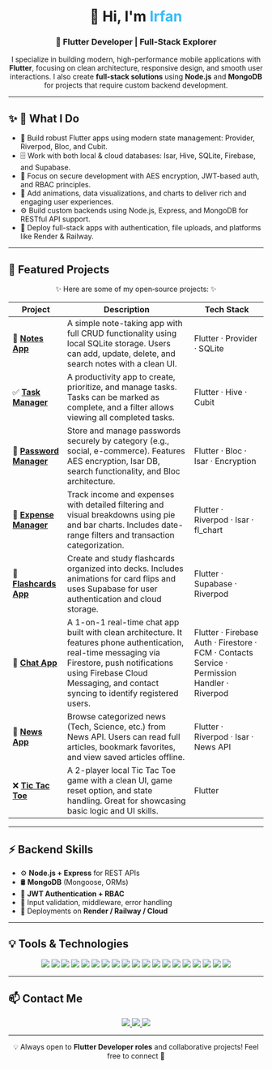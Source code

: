 <!-- Title Section -->
<h1 align="center">👋 Hi, I'm <span style="color:#36BCF7;">Irfan</span></h1>
<h3 align="center">🚀 Flutter Developer | Full-Stack Explorer</h3>

<p align="center">
  I specialize in building modern, high-performance mobile applications with <b>Flutter</b>,  
  focusing on clean architecture, responsive design, and smooth user interactions.  
  I also create <b>full-stack solutions</b> using <b>Node.js</b> and <b>MongoDB</b> for projects that require custom backend development.
</p>

---

## ✨ 🚀 What I Do  
- 🧱 Build robust Flutter apps using modern state management: Provider, Riverpod, Bloc, and Cubit.  
- 🗄️ Work with both local & cloud databases: Isar, Hive, SQLite, Firebase, and Supabase. 
- 🔐 Focus on secure development with AES encryption, JWT-based auth, and RBAC principles.  
- 🎨 Add animations, data visualizations, and charts to deliver rich and engaging user experiences.  
- ⚙️ Build custom backends using Node.js, Express, and MongoDB for RESTful API support.  
- 🚀 Deploy full-stack apps with authentication, file uploads, and platforms like Render & Railway.  

---

## 📱 Featured Projects  

<p align="center">✨ Here are some of my open‑source projects: ✨</p>

| Project | Description | Tech Stack |
|--------|-------------|------------|
| 📓 [**Notes App**](https://github.com/irfan709/Notes_App) | A simple note-taking app with full CRUD functionality using local SQLite storage. Users can add, update, delete, and search notes with a clean UI. | Flutter · Provider · SQLite |
| ✅ [**Task Manager**](https://github.com/irfan709/Task_Manager) | A productivity app to create, prioritize, and manage tasks. Tasks can be marked as complete, and a filter allows viewing all completed tasks. | Flutter · Hive · Cubit |
| 🔐 [**Password Manager**](https://github.com/irfan709/Password_Manager) | Store and manage passwords securely by category (e.g., social, e-commerce). Features AES encryption, Isar DB, search functionality, and Bloc architecture. | Flutter · Bloc · Isar · Encryption |
| 💸 [**Expense Manager**](https://github.com/irfan709/Expense_Manager) | Track income and expenses with detailed filtering and visual breakdowns using pie and bar charts. Includes date-range filters and transaction categorization. | Flutter · Riverpod · Isar · fl_chart |
| 🧠 [**Flashcards App**](https://github.com/irfan709/Flash_Cards) | Create and study flashcards organized into decks. Includes animations for card flips and uses Supabase for user authentication and cloud storage. | Flutter · Supabase · Riverpod |
| 💬 [**Chat App**](https://github.com/irfan709/ChatX) | A 1-on-1 real-time chat app built with clean architecture. It features phone authentication, real-time messaging via Firestore, push notifications using Firebase Cloud Messaging, and contact syncing to identify registered users. | Flutter · Firebase Auth · Firestore · FCM · Contacts Service · Permission Handler · Riverpod |
| 📰 [**News App**](https://github.com/irfan709/News_App) | Browse categorized news (Tech, Science, etc.) from News API. Users can read full articles, bookmark favorites, and view saved articles offline. | Flutter · Riverpod · Isar · News API |
| ❌ [**Tic Tac Toe**](https://github.com/irfan709/Tic_Tac_Toe) | A 2-player local Tic Tac Toe game with a clean UI, game reset option, and state handling. Great for showcasing basic logic and UI skills. | Flutter |


---

## ⚡ Backend Skills  

- ⚙️ **Node.js + Express** for REST APIs  
- 🛢️ **MongoDB** (Mongoose, ORMs)  
- 🔑 **JWT Authentication + RBAC**  
- 🧪 Input validation, middleware, error handling  
- 🚀 Deployments on **Render / Railway / Cloud**  

---

## 💡 Tools & Technologies  

<p align="center">
  <img src="https://img.shields.io/badge/Flutter-02569B?style=for-the-badge&logo=flutter&logoColor=white"/>
  <img src="https://img.shields.io/badge/Dart-0175C2?style=for-the-badge&logo=dart&logoColor=white"/>
  <img src="https://img.shields.io/badge/Sqflite-4caf50?style=for-the-badge"/>
  <img src="https://img.shields.io/badge/Isar-db5e00?style=for-the-badge"/>
  <img src="https://img.shields.io/badge/Hive-f6c026?style=for-the-badge"/>
  <img src="https://img.shields.io/badge/Provider-2196f3?style=for-the-badge"/>
  <img src="https://img.shields.io/badge/Cubit-6200ea?style=for-the-badge"/>
  <img src="https://img.shields.io/badge/Riverpod-48a999?style=for-the-badge"/>
  <img src="https://img.shields.io/badge/Bloc-40c4ff?style=for-the-badge"/>
  <img src="https://img.shields.io/badge/Firebase-ffca28?style=for-the-badge&logo=firebase&logoColor=black"/>
  <img src="https://img.shields.io/badge/Supabase-3ECF8E?style=for-the-badge&logo=supabase&logoColor=white"/>
  <img src="https://img.shields.io/badge/REST%20APIs-4caf50?style=for-the-badge"/>
  <img src="https://img.shields.io/badge/Node.js-43853D?style=for-the-badge&logo=node.js&logoColor=white"/>
  <img src="https://img.shields.io/badge/Express.js-000000?style=for-the-badge&logo=express&logoColor=white"/>
  <img src="https://img.shields.io/badge/MongoDB-47A248?style=for-the-badge&logo=mongodb&logoColor=white"/>
  <img src="https://img.shields.io/badge/JWT-000000?style=for-the-badge&logo=jsonwebtokens&logoColor=white"/>
  <img src="https://img.shields.io/badge/Git-F05033?style=for-the-badge&logo=git&logoColor=white"/>
  <img src="https://img.shields.io/badge/Android%20Studio-3ddc84?style=for-the-badge&logo=android-studio&logoColor=white"/>
  <img src="https://img.shields.io/badge/VS%20Code-007acc?style=for-the-badge&logo=visualstudiocode&logoColor=white"/>
</p>

---

## 📫 Contact Me  

<p align="center">
  <a href="https://www.linkedin.com/in/irfan-mohammad29">
    <img src="https://img.shields.io/badge/LinkedIn-0A66C2?style=for-the-badge&logo=linkedin&logoColor=white" />
  </a>
  <a href="https://github.com/irfan709">
    <img src="https://img.shields.io/badge/GitHub-181717?style=for-the-badge&logo=github&logoColor=white" />
  </a>
  <a href="mailto:irfanmohd2910@gmail.com">
    <img src="https://img.shields.io/badge/Email-D14836?style=for-the-badge&logo=gmail&logoColor=white" />
  </a>
</p>

---

<p align="center">
  💡 Always open to <b>Flutter Developer roles</b> and collaborative projects!  
  Feel free to connect 🤝
</p>

